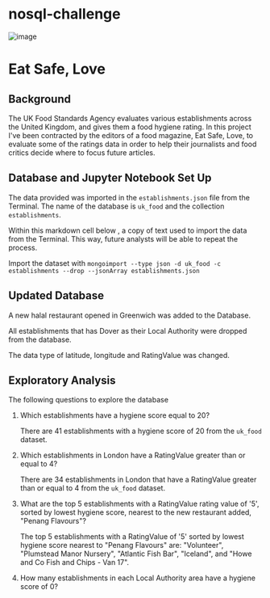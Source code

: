 # nosql-challenge
![image](https://github.com/AnaTipps/nosql-challenge/assets/131827518/5bcf00f9-d8ae-4963-b8bf-afd4d1dd4a0c)

# Eat Safe, Love
## Background 

The UK Food Standards Agency evaluates various establishments across the United Kingdom, and gives them a food hygiene rating. In this project I've been contracted by the editors of a food magazine, Eat Safe, Love, to evaluate some of the ratings data in order to help their journalists and food critics decide where to focus future articles.

## Database and Jupyter Notebook Set Up

The data provided was imported  in the `establishments.json` file from the Terminal. The name of the  database is `uk_food` and the collection `establishments`.

Within this markdown cell below , a copy of text  used to import the data from the Terminal. This way, future analysts will be able to repeat the process.

Import the dataset with `mongoimport --type json -d uk_food -c establishments --drop --jsonArray establishments.json`

## Updated Database

A new halal restaurant opened in Greenwich was added to the Database.

All establishments that has Dover as their Local Authority were dropped  from the database.

The data type of latitude, longitude and RatingValue was changed.

## Exploratory Analysis

The following questions to explore the database

1. Which establishments have a hygiene score equal to 20?
   
   There are 41 establishments with a hygiene score of 20 from the `uk_food` dataset.
   
2. Which establishments in London have a RatingValue greater than or equal to 4?

    There are 34 establishments in London that have a RatingValue greater than or equal to 4 from the `uk_food` dataset.

3. What are the top 5 establishments with a RatingValue rating value of '5', sorted by lowest hygiene score, nearest to the new restaurant added, "Penang Flavours"?

   The top 5 establishments with a RatingValue of '5' sorted by lowest hygiene score nearest to "Penang Flavours" are: "Volunteer", "Plumstead Manor Nursery", "Atlantic Fish Bar", "Iceland", and "Howe and Co Fish and Chips - Van 17". 
   
4. How many establishments in each Local Authority area have a hygiene score of 0?
